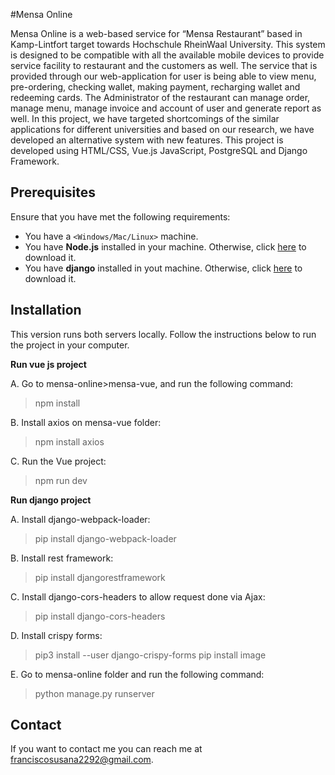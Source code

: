 #Mensa Online

Mensa Online is a web-based service for “Mensa Restaurant” based in Kamp-Lintfort target towards Hochschule RheinWaal University. This system is designed to be compatible with all the available mobile devices to provide service facility to restaurant and the customers as well. The service that is provided through our web-application for user is being able to view menu, pre-ordering, checking wallet, making payment, recharging wallet and redeeming cards. The Administrator of the restaurant can manage order, manage menu, manage invoice and account of user and generate report as well. In this project, we have targeted shortcomings of the similar applications for different universities and based on our research, we have developed an alternative system with new features. This project is developed using HTML/CSS, Vue.js JavaScript, PostgreSQL and Django Framework.

## Prerequisites

Ensure that you have met the following requirements:

* You have a `<Windows/Mac/Linux>` machine.
* You have **Node.js** installed in your machine. Otherwise, click [here](https://nodejs.org/en/) to download it.
* You have **django** installed in yout machine. Otherwise, click [here](https://www.djangoproject.com/download/) to download it.

## Installation

This version runs both servers locally. Follow the instructions below to run the project in your computer.

**Run vue js project**

A. Go to mensa-online>mensa-vue, and run the following command:

> npm install

B. Install axios on mensa-vue folder:

>npm install axios

C. Run the Vue project: 

> npm run dev

**Run django project**

A. Install django-webpack-loader:

>pip install django-webpack-loader

B. Install rest framework:

>pip install djangorestframework

C. Install django-cors-headers to allow request done via Ajax:

>pip install django-cors-headers

D. Install crispy forms:

>pip3 install --user django-crispy-forms
>pip install image

E. Go to mensa-online folder and run the following command:

> python manage.py runserver

## Contact

If you want to contact me you can reach me at franciscosusana2292@gmail.com.
